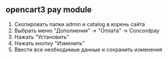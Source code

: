 opencart3 pay module
-----------------------------------
1. Скопировать папки admin и catalog в корень сайта
2. Выбрать меню "Дополнения" -> "Оплата" -> Concordpay
3. Нажать "Установить"
4. Нажать кнопку "Изменить"
5. Ввести все необходимые данные и сохранить изменения
       
